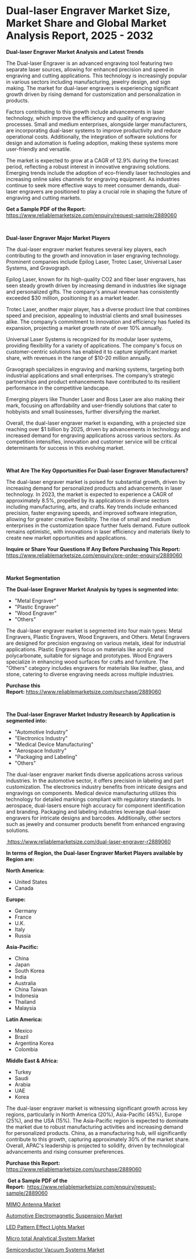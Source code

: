 <p><h1>Dual-laser Engraver Market Size, Market Share and Global Market Analysis Report, 2025 - 2032</h1></p><p><strong>Dual-laser Engraver Market Analysis and Latest Trends</strong></p>
<p><p>The Dual-laser Engraver is an advanced engraving tool featuring two separate laser sources, allowing for enhanced precision and speed in engraving and cutting applications. This technology is increasingly popular in various sectors including manufacturing, jewelry design, and sign making. The market for dual-laser engravers is experiencing significant growth driven by rising demand for customization and personalization in products. </p><p>Factors contributing to this growth include advancements in laser technology, which improve the efficiency and quality of engraving processes. Small and medium enterprises, alongside larger manufacturers, are incorporating dual-laser systems to improve productivity and reduce operational costs. Additionally, the integration of software solutions for design and automation is fueling adoption, making these systems more user-friendly and versatile. </p><p>The market is expected to grow at a CAGR of 12.9% during the forecast period, reflecting a robust interest in innovative engraving solutions. Emerging trends include the adoption of eco-friendly laser technologies and increasing online sales channels for engraving equipment. As industries continue to seek more effective ways to meet consumer demands, dual-laser engravers are positioned to play a crucial role in shaping the future of engraving and cutting markets.</p></p>
<p><strong>Get a Sample PDF of the Report:&nbsp;</strong> <a href="https://www.reliablemarketsize.com/enquiry/request-sample/2889060?utm_campaign=2640&utm_medium=2&utm_source=Github&utm_content=ia&utm_term=14032025&utm_id=dual-laser-engraver">https://www.reliablemarketsize.com/enquiry/request-sample/2889060</a></p>
<p>&nbsp;</p>
<p><strong>Dual-laser Engraver Major Market Players</strong></p>
<p><p>The dual-laser engraver market features several key players, each contributing to the growth and innovation in laser engraving technology. Prominent companies include Epilog Laser, Trotec Laser, Universal Laser Systems, and Gravograph.</p><p>Epilog Laser, known for its high-quality CO2 and fiber laser engravers, has seen steady growth driven by increasing demand in industries like signage and personalized gifts. The company's annual revenue has consistently exceeded $30 million, positioning it as a market leader. </p><p>Trotec Laser, another major player, has a diverse product line that combines speed and precision, appealing to industrial clients and small businesses alike. The company’s commitment to innovation and efficiency has fueled its expansion, projecting a market growth rate of over 10% annually. </p><p>Universal Laser Systems is recognized for its modular laser systems, providing flexibility for a variety of applications. The company's focus on customer-centric solutions has enabled it to capture significant market share, with revenues in the range of $10-20 million annually. </p><p>Gravograph specializes in engraving and marking systems, targeting both industrial applications and small enterprises. The company’s strategic partnerships and product enhancements have contributed to its resilient performance in the competitive landscape.</p><p>Emerging players like Thunder Laser and Boss Laser are also making their mark, focusing on affordability and user-friendly solutions that cater to hobbyists and small businesses, further diversifying the market.</p><p>Overall, the dual-laser engraver market is expanding, with a projected size reaching over $1 billion by 2025, driven by advancements in technology and increased demand for engraving applications across various sectors. As competition intensifies, innovation and customer service will be critical determinants for success in this evolving market.</p></p>
<p>&nbsp;</p>
<p><strong>What Are The Key Opportunities For Dual-laser Engraver Manufacturers?</strong></p>
<p><p>The dual-laser engraver market is poised for substantial growth, driven by increasing demand for personalized products and advancements in laser technology. In 2023, the market is expected to experience a CAGR of approximately 8.5%, propelled by its applications in diverse sectors including manufacturing, arts, and crafts. Key trends include enhanced precision, faster engraving speeds, and improved software integration, allowing for greater creative flexibility. The rise of small and medium enterprises in the customization space further fuels demand. Future outlook remains optimistic, with innovations in laser efficiency and materials likely to create new market opportunities and applications.</p></p>
<p><strong>Inquire or Share Your Questions If Any Before Purchasing This Report:</strong> <a href="https://www.reliablemarketsize.com/enquiry/pre-order-enquiry/2889060?utm_campaign=2640&utm_medium=2&utm_source=Github&utm_content=ia&utm_term=14032025&utm_id=dual-laser-engraver">https://www.reliablemarketsize.com/enquiry/pre-order-enquiry/2889060</a></p>
<p>&nbsp;</p>
<p><strong>Market Segmentation</strong></p>
<p><strong>The Dual-laser Engraver Market Analysis by types is segmented into:</strong></p>
<p><ul><li>"Metal Engraver"</li><li>"Plastic Engraver"</li><li>"Wood Engraver"</li><li>"Others"</li></ul></p>
<p><p>The dual-laser engraver market is segmented into four main types: Metal Engravers, Plastic Engravers, Wood Engravers, and Others. Metal Engravers are designed for precision engraving on various metals, ideal for industrial applications. Plastic Engravers focus on materials like acrylic and polycarbonate, suitable for signage and prototypes. Wood Engravers specialize in enhancing wood surfaces for crafts and furniture. The "Others" category includes engravers for materials like leather, glass, and stone, catering to diverse engraving needs across multiple industries.</p></p>
<p><strong>Purchase this Report:&nbsp;</strong><a href="https://www.reliablemarketsize.com/purchase/2889060?utm_campaign=2640&utm_medium=2&utm_source=Github&utm_content=ia&utm_term=14032025&utm_id=dual-laser-engraver">https://www.reliablemarketsize.com/purchase/2889060</a></p>
<p>&nbsp;</p>
<p><strong>The Dual-laser Engraver Market Industry Research by Application is segmented into:</strong></p>
<p><ul><li>"Automotive Industry"</li><li>"Electronics Industry"</li><li>"Medical Device Manufacturing"</li><li>"Aerospace Industry"</li><li>"Packaging and Labeling"</li><li>"Others"</li></ul></p>
<p><p>The dual-laser engraver market finds diverse applications across various industries. In the automotive sector, it offers precision in labeling and part customization. The electronics industry benefits from intricate designs and engravings on components. Medical device manufacturing utilizes this technology for detailed markings compliant with regulatory standards. In aerospace, dual-lasers ensure high accuracy for component identification and branding. Packaging and labeling industries leverage dual-laser engravers for intricate designs and barcodes. Additionally, other sectors such as jewelry and consumer products benefit from enhanced engraving solutions.</p></p>
<p><a href="https://www.reliablemarketsize.com/dual-laser-engraver-r2889060?utm_campaign=2640&utm_medium=2&utm_source=Github&utm_content=ia&utm_term=14032025&utm_id=dual-laser-engraver">&nbsp;https://www.reliablemarketsize.com/dual-laser-engraver-r2889060</a></p>
<p><strong>In terms of Region, the Dual-laser Engraver Market Players available by Region are:</strong></p>
<p>
    <p> <strong> North America: </strong>
        <ul>
            <li>United States</li>
            <li>Canada</li>
        </ul>
        </p> 
    <p> <strong> Europe: </strong>
        <ul>
            <li>Germany</li>
            <li>France</li>
            <li>U.K.</li>
            <li>Italy</li>
            <li>Russia</li>
        </ul>
        </p> 
    <p> <strong> Asia-Pacific: </strong>
        <ul>
            <li>China</li>
            <li>Japan</li>
            <li>South Korea</li>
            <li>India</li>
            <li>Australia</li>
            <li>China Taiwan</li>
            <li>Indonesia</li>
            <li>Thailand</li>
            <li>Malaysia</li>
        </ul>
        </p> 
    <p> <strong> Latin America: </strong>
        <ul>
            <li>Mexico</li>
            <li>Brazil</li>
            <li>Argentina Korea</li>
            <li>Colombia</li>
        </ul>
        </p> 
    <p> <strong> Middle East & Africa: </strong>
        <ul>
            <li>Turkey</li>
            <li>Saudi</li>
            <li>Arabia</li>
            <li>UAE</li>
            <li>Korea</li>
        </ul>
    </p>
    </p>
<p><p>The dual-laser engraver market is witnessing significant growth across key regions, particularly in North America (20%), Asia-Pacific (45%), Europe (25%), and the USA (15%). The Asia-Pacific region is expected to dominate the market due to robust manufacturing activities and increasing demand for personalized products. China, as a manufacturing hub, will significantly contribute to this growth, capturing approximately 30% of the market share. Overall, APAC's leadership is projected to solidify, driven by technological advancements and rising consumer preferences.</p></p>
<p><strong>Purchase this Report: </strong><a href="https://www.reliablemarketsize.com/purchase/2889060?utm_campaign=2640&utm_medium=2&utm_source=Github&utm_content=ia&utm_term=14032025&utm_id=dual-laser-engraver">https://www.reliablemarketsize.com/purchase/2889060</a></p>
<p>&nbsp;<strong>Get a Sample PDF of the Report:&nbsp;&nbsp;</strong><a href="https://www.reliablemarketsize.com/enquiry/request-sample/2889060?utm_campaign=2640&utm_medium=2&utm_source=Github&utm_content=ia&utm_term=14032025&utm_id=dual-laser-engraver">https://www.reliablemarketsize.com/enquiry/request-sample/2889060</a></p>
<p><strong></strong></p>
<p><p><a href="https://www.linkedin.com/pulse/mimo-antenna-market-growth-challenges-projections-81-cagr-2025-2032-fc7ue?utm_campaign=2640&utm_medium=2&utm_source=Github&utm_content=ia&utm_term=14032025&utm_id=dual-laser-engraver">MIMO Antenna Market</a></p><p><a href="https://github.com/ChiragRp1/Market-Research-Report-List-7/blob/main/automotive-electromagnetic-suspension-market.md?utm_campaign=2640&utm_medium=2&utm_source=Github&utm_content=ia&utm_term=14032025&utm_id=dual-laser-engraver">Automotive Electromagnetic Suspension Market</a></p><p><a href="https://www.linkedin.com/pulse/strategic-roadmap-success-global-led-pattern-effect-lights-whamf?utm_campaign=2640&utm_medium=2&utm_source=Github&utm_content=ia&utm_term=14032025&utm_id=dual-laser-engraver">LED Pattern Effect Lights Market</a></p><p><a href="https://www.linkedin.com/pulse/micro-total-analytical-system-market-outlook-share-analysis-89fgf?utm_campaign=2640&utm_medium=2&utm_source=Github&utm_content=ia&utm_term=14032025&utm_id=dual-laser-engraver">Micro total Analytical System Market</a></p><p><a href="https://github.com/grevecodeeol/Market-Research-Report-List-1/blob/main/semiconductor-vacuum-systems-market.md?utm_campaign=2640&utm_medium=2&utm_source=Github&utm_content=ia&utm_term=14032025&utm_id=dual-laser-engraver">Semiconductor Vacuum Systems Market</a></p></p>